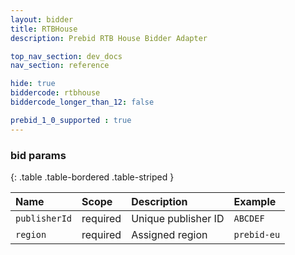 ```yaml
---
layout: bidder
title: RTBHouse
description: Prebid RTB House Bidder Adapter

top_nav_section: dev_docs
nav_section: reference

hide: true
biddercode: rtbhouse
biddercode_longer_than_12: false

prebid_1_0_supported : true
---
```



### bid params

{: .table .table-bordered .table-striped }

| Name | Scope | Description | Example |
| :--- | :---- | :---------- | :------ |
| `publisherId` | required | Unique publisher ID | `ABCDEF` |
| `region` | required | Assigned region | `prebid-eu` |
